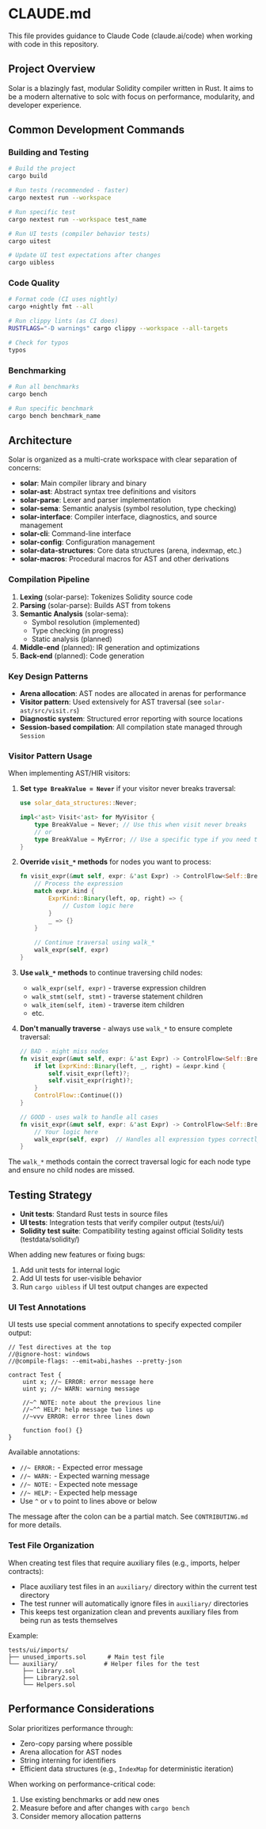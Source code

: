# CLAUDE.md

This file provides guidance to Claude Code (claude.ai/code) when working with code in this repository.

## Project Overview

Solar is a blazingly fast, modular Solidity compiler written in Rust. It aims to be a modern alternative to solc with focus on performance, modularity, and developer experience.

## Common Development Commands

### Building and Testing
```bash
# Build the project
cargo build

# Run tests (recommended - faster)
cargo nextest run --workspace

# Run specific test
cargo nextest run --workspace test_name

# Run UI tests (compiler behavior tests)
cargo uitest

# Update UI test expectations after changes
cargo uibless
```

### Code Quality
```bash
# Format code (CI uses nightly)
cargo +nightly fmt --all

# Run clippy lints (as CI does)
RUSTFLAGS="-D warnings" cargo clippy --workspace --all-targets

# Check for typos
typos
```

### Benchmarking
```bash
# Run all benchmarks
cargo bench

# Run specific benchmark
cargo bench benchmark_name
```

## Architecture

Solar is organized as a multi-crate workspace with clear separation of concerns:

- **solar**: Main compiler library and binary
- **solar-ast**: Abstract syntax tree definitions and visitors
- **solar-parse**: Lexer and parser implementation
- **solar-sema**: Semantic analysis (symbol resolution, type checking)
- **solar-interface**: Compiler interface, diagnostics, and source management
- **solar-cli**: Command-line interface
- **solar-config**: Configuration management
- **solar-data-structures**: Core data structures (arena, indexmap, etc.)
- **solar-macros**: Procedural macros for AST and other derivations

### Compilation Pipeline

1. **Lexing** (solar-parse): Tokenizes Solidity source code
2. **Parsing** (solar-parse): Builds AST from tokens
3. **Semantic Analysis** (solar-sema): 
   - Symbol resolution (implemented)
   - Type checking (in progress)
   - Static analysis (planned)
4. **Middle-end** (planned): IR generation and optimizations
5. **Back-end** (planned): Code generation

### Key Design Patterns

- **Arena allocation**: AST nodes are allocated in arenas for performance
- **Visitor pattern**: Used extensively for AST traversal (see `solar-ast/src/visit.rs`)
- **Diagnostic system**: Structured error reporting with source locations
- **Session-based compilation**: All compilation state managed through `Session`

### Visitor Pattern Usage

When implementing AST/HIR visitors:

1. **Set `type BreakValue = Never`** if your visitor never breaks traversal:
   ```rust
   use solar_data_structures::Never;
   
   impl<'ast> Visit<'ast> for MyVisitor {
       type BreakValue = Never; // Use this when visit never breaks
       // or
       type BreakValue = MyError; // Use a specific type if you need to break early
   }
   ```

2. **Override `visit_*` methods** for nodes you want to process:
   ```rust
   fn visit_expr(&mut self, expr: &'ast Expr) -> ControlFlow<Self::BreakValue> {
       // Process the expression
       match expr.kind {
           ExprKind::Binary(left, op, right) => {
               // Custom logic here
           }
           _ => {}
       }
       
       // Continue traversal using walk_*
       walk_expr(self, expr)
   }
   ```

3. **Use `walk_*` methods** to continue traversing child nodes:
   - `walk_expr(self, expr)` - traverse expression children
   - `walk_stmt(self, stmt)` - traverse statement children
   - `walk_item(self, item)` - traverse item children
   - etc.

4. **Don't manually traverse** - always use `walk_*` to ensure complete traversal:
   ```rust
   // BAD - might miss nodes
   fn visit_expr(&mut self, expr: &'ast Expr) -> ControlFlow<Self::BreakValue> {
       if let ExprKind::Binary(left, _, right) = &expr.kind {
           self.visit_expr(left)?;
           self.visit_expr(right)?;
       }
       ControlFlow::Continue(())
   }
   
   // GOOD - uses walk to handle all cases
   fn visit_expr(&mut self, expr: &'ast Expr) -> ControlFlow<Self::BreakValue> {
       // Your logic here
       walk_expr(self, expr)  // Handles all expression types correctly
   }
   ```

The `walk_*` methods contain the correct traversal logic for each node type and ensure no child nodes are missed.

## Testing Strategy

- **Unit tests**: Standard Rust tests in source files
- **UI tests**: Integration tests that verify compiler output (tests/ui/)
- **Solidity test suite**: Compatibility testing against official Solidity tests (testdata/solidity/)

When adding new features or fixing bugs:
1. Add unit tests for internal logic
2. Add UI tests for user-visible behavior
3. Run `cargo uibless` if UI test output changes are expected

### UI Test Annotations

UI tests use special comment annotations to specify expected compiler output:

```solidity
// Test directives at the top
//@ignore-host: windows
//@compile-flags: --emit=abi,hashes --pretty-json

contract Test {
    uint x; //~ ERROR: error message here
    uint y; //~ WARN: warning message
    
    //~^ NOTE: note about the previous line
    //~^^ HELP: help message two lines up
    //~vvv ERROR: error three lines down
    
    function foo() {}
}
```

Available annotations:
- `//~ ERROR:` - Expected error message
- `//~ WARN:` - Expected warning message  
- `//~ NOTE:` - Expected note message
- `//~ HELP:` - Expected help message
- Use `^` or `v` to point to lines above or below

The message after the colon can be a partial match. See `CONTRIBUTING.md` for more details.

### Test File Organization

When creating test files that require auxiliary files (e.g., imports, helper contracts):
- Place auxiliary test files in an `auxiliary/` directory within the current test directory
- The test runner will automatically ignore files in `auxiliary/` directories
- This keeps test organization clean and prevents auxiliary files from being run as tests themselves

Example:
```
tests/ui/imports/
├── unused_imports.sol      # Main test file
└── auxiliary/             # Helper files for the test
    ├── Library.sol
    ├── Library2.sol
    └── Helpers.sol
```

## Performance Considerations

Solar prioritizes performance through:
- Zero-copy parsing where possible
- Arena allocation for AST nodes
- String interning for identifiers
- Efficient data structures (e.g., `IndexMap` for deterministic iteration)

When working on performance-critical code:
1. Use existing benchmarks or add new ones
2. Measure before and after changes with `cargo bench`
3. Consider memory allocation patterns
